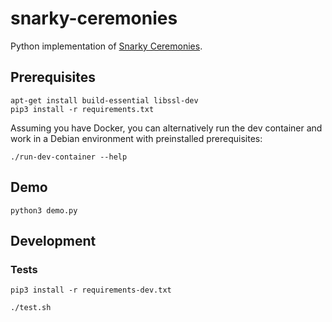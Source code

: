 # snarky-ceremonies

Python implementation of [Snarky Ceremonies](https://eprint.iacr.org/2021/219.pdf).

## Prerequisites

```commandline
apt-get install build-essential libssl-dev
pip3 install -r requirements.txt
```

Assuming you have Docker, you can alternatively run the dev container and work 
in a Debian environment with preinstalled prerequisites:

```commandline
./run-dev-container --help
```

## Demo

```commandline
python3 demo.py
```

## Development

### Tests

```commandline
pip3 install -r requirements-dev.txt
```

```commandline
./test.sh
```

